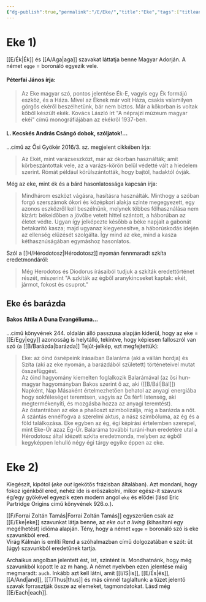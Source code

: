 ```yaml
---
{"dg-publish":true,"permalink":"/E/Eke/","title":"Eke","tags":["titleandheadingonedontmatch","multipleentries","stitched"],"created":"2023-10-20T01:30","updated":"2024-10-25T17:15"}
---
```



# Eke 1)

[[E/Ék\|Ék]] és [[A/Aga\|aga]] szavakat láttatja benne Magyar Adorján. A német `egge` = boronáló egyezik vele.  

#### Péterfai János írja:

> Az Eke magyar szó, pontos jelentése Ék-E, vagyis egy Ék formájú eszköz, és a Háza. Mivel az Éknek már volt Háza, csakis valamilyen görgős ekéről beszélhetünk, bár nem biztos. Már a kőkorban is voltak kőből készült ekék. Kovács László írt "A néprajzi múzeum magyar ekéi" című monográfiájában az ekékről 1937-ben.  

#### L. Kecskés András Csángó dobok, szóljatok!...

...című az Ősi Gyökér 2016/3. sz. megjelent cikkében írja:  
> Az Ekét, mint varázseszközt, már az ókorban használták; amit körbeszántottak vele, az a varázs-körön belül védetté vált a hiedelem szerint. Rómát például körülszántották, hogy bajtól, hadaktól óvják.  

Még az eke, mint ék és a bárd hasonlatossága kapcsán írja:  
> Mindhárom eszközt vágásra, hasításra használták. Minthogy a szóban forgó szerszámok ókori és középkori alakja szinte megegyezett, egy azonos eszközről kell beszélnünk, melynek többes fölhasználása nem kizárt: békeidőben a jövőbe vetett hittel szántott, a háborúban az életet védte. Ugyan így jelképezte később a béke napjait a gabonát betakarító kasza; majd ugyanaz kiegyenesítve, a háborúskodás idején az ellenség elűzését szolgálta. Így mind az eke, mind a kasza kéthasznúságában egymáshoz hasonlatos.  

Szól a [[H/Hérodotosz\|Hérodotosz]] nyomán fennmaradt szkíta eredetmondáról:  
> Még Herodotos és Diodorus írásaiból tudjuk a szkíták eredettörténet részét, miszerint "A szkíták az égből aranykincseket kaptak: ekét, jármot, fokost és csuprot."  

## Eke és barázda

#### Bakos Attila A Duna Evangéliuma...

...című könyvének 244. oldalán álló passzusa alapján kiderül, hogy az eke = [[E/Egy\|egy]] azonosság is helytálló, tekintve, hogy képiesen falloszról van szó (a [[B/Barázda\|barázda]] Tejút-jelkép, ezt megfejtettük):  
> Eke: az óind ősnépeink írásaiban Balaráma (aki a vállán hordja) és Szíta (aki az eke nyomán, a barázdából született) történeteivel mutat összefüggést.  
> Az óind hagyomány kiemelten foglalkozik Balarámával (az ősi hun-magyar hagyományban Bakos szerint ő az, aki ([[B/Bál\|Bál]]) Napként, Nap Másaként értelmezhetően behatol az anyagi energiába hogy sokféleséget teremtsen, vagyis az Ős férfi Istenség, aki megtermékenyíti, és mozgásba hozza az anyagi teremtést).  
> Az őstantrában az eke a phalloszt szimbolizálja, míg a barázda a nőt. A szántás ennélfogva a szerelmi aktus, a nász szimbóluma, az ég és a föld találkozása. Eke egyben az ég, égi képírási értelemben szerepel, mint Eke-Úr azaz Ég-Úr. Balaráma további turáni-hun eredetére utal a Hérodotosz által idézett szkíta eredetmonda, melyben az égből kegyképpen lehulló négy égi tárgy egyike éppen az eke.  

# Eke 2)

Kiegészít, kipótol (*eke out* igekötős frázisban általában). Azt mondani, hogy fokoz igénkből ered, nehéz ide is erőszakolni, mikor egész-ít szavunk ég/egy gyökével egyezik ezen modern angol `eke` és elődei (lásd Eric Partridge Origins című könyvének 926.o.).  

[[F/Forrai Zoltán Tamás\|Forrai Zoltán Tamás]] egyszerűen csak az [[E/Eke\|eke]] szavunkat látja benne, az *eke out a living* (kihasítani egy megélhetést) idióma alapján. Tény, hogy a német `egge` = boronáló szó is eke szavunkból ered.  
Virág Kálmán is említi Rend a szóhalmazban című dolgozatában e szót: üt (úgy) szavunkból eredetűnek tartja.  

Archaikus angolban jelentett ést, ist, szintént is. Mondhatnánk, hogy még szavunkból kopott le az m hang. A német nyelvben ezen jelentése máig megmaradt: `auch`. Inkább azt kell látni, amit [[I/IS\|is]], [[E/És\|és]], [[A/And\|and]], [[T/Thus\|thus]] és más címnél taglaltunk: a tüzet jelentő szavak forrasztják össze az elemeket, tagmondatokat. Lásd még [[E/Each\|each]].  